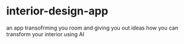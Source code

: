 # interior-design-app
an app transofrming you room and giving you out ideas how you can transform your interior using AI
